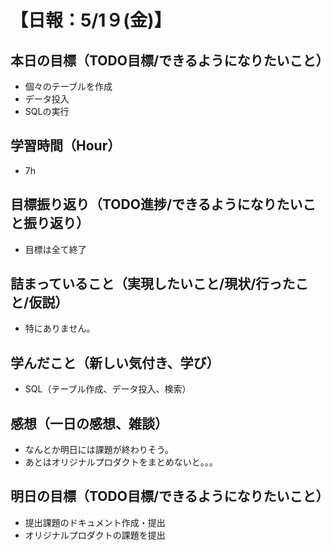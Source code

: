# 【日報：5/1９(金)】
## 本日の目標（TODO目標/できるようになりたいこと）
- 個々のテーブルを作成
- データ投入
- SQLの実行
## 学習時間（Hour）
- 7h
## 目標振り返り（TODO進捗/できるようになりたいこと振り返り）
- 目標は全て終了
## 詰まっていること（実現したいこと/現状/行ったこと/仮説）
- 特にありません。
## 学んだこと（新しい気付き、学び）
- SQL（テーブル作成、データ投入、検索）
## 感想（一日の感想、雑談）
- なんとか明日には課題が終わりそう。
- あとはオリジナルプロダクトをまとめないと。。。
## 明日の目標（TODO目標/できるようになりたいこと）
- 提出課題のドキュメント作成・提出
- オリジナルプロダクトの課題を提出
